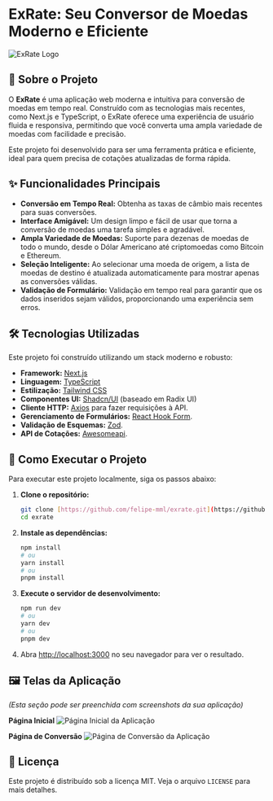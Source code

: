 # ExRate: Seu Conversor de Moedas Moderno e Eficiente

![ExRate Logo](felipe-mml/exrate/exrate-3cf3c31899a6a770314ef873b120aa737c543ebb/public/logo.png)

## 📖 Sobre o Projeto

O **ExRate** é uma aplicação web moderna e intuitiva para conversão de moedas em tempo real. Construído com as tecnologias mais recentes, como Next.js e TypeScript, o ExRate oferece uma experiência de usuário fluida e responsiva, permitindo que você converta uma ampla variedade de moedas com facilidade e precisão.

Este projeto foi desenvolvido para ser uma ferramenta prática e eficiente, ideal para quem precisa de cotações atualizadas de forma rápida.

## ✨ Funcionalidades Principais

* **Conversão em Tempo Real:** Obtenha as taxas de câmbio mais recentes para suas conversões.
* **Interface Amigável:** Um design limpo e fácil de usar que torna a conversão de moedas uma tarefa simples e agradável.
* **Ampla Variedade de Moedas:** Suporte para dezenas de moedas de todo o mundo, desde o Dólar Americano até criptomoedas como Bitcoin e Ethereum.
* **Seleção Inteligente:** Ao selecionar uma moeda de origem, a lista de moedas de destino é atualizada automaticamente para mostrar apenas as conversões válidas.
* **Validação de Formulário:** Validação em tempo real para garantir que os dados inseridos sejam válidos, proporcionando uma experiência sem erros.

## 🛠️ Tecnologias Utilizadas

Este projeto foi construído utilizando um stack moderno e robusto:

* **Framework:** [Next.js](https://nextjs.org/)
* **Linguagem:** [TypeScript](https://www.typescriptlang.org/)
* **Estilização:** [Tailwind CSS](https://tailwindcss.com/)
* **Componentes UI:** [Shadcn/UI](https://ui.shadcn.com/) (baseado em Radix UI)
* **Cliente HTTP:** [Axios](https://axios-http.com/) para fazer requisições à API.
* **Gerenciamento de Formulários:** [React Hook Form](https://react-hook-form.com/).
* **Validação de Esquemas:** [Zod](https://zod.dev/).
* **API de Cotações:** [Awesomeapi](https://economia.awesomeapi.com.br/).

## 🚀 Como Executar o Projeto

Para executar este projeto localmente, siga os passos abaixo:

1.  **Clone o repositório:**
    ```bash
    git clone [https://github.com/felipe-mml/exrate.git](https://github.com/felipe-mml/exrate.git)
    cd exrate
    ```

2.  **Instale as dependências:**
    ```bash
    npm install
    # ou
    yarn install
    # ou
    pnpm install
    ```

3.  **Execute o servidor de desenvolvimento:**
    ```bash
    npm run dev
    # ou
    yarn dev
    # ou
    pnpm dev
    ```

4.  Abra [http://localhost:3000](http://localhost:3000) no seu navegador para ver o resultado.

## 🖼️ Telas da Aplicação

*(Esta seção pode ser preenchida com screenshots da sua aplicação)*

**Página Inicial**
![Página Inicial da Aplicação](<URL da imagem da página inicial>)

**Página de Conversão**
![Página de Conversão da Aplicação](<URL da imagem da página de conversão>)

## 📄 Licença

Este projeto é distribuído sob a licença MIT. Veja o arquivo `LICENSE` para mais detalhes.
